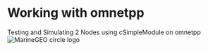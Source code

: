 
# Working with omnetpp

Testing and Simulating 2 Nodes using cSimpleModule on omnetpp
![MarineGEO circle logo](https://i.imgur.com/pcavLlZ.png)



